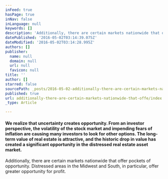 ```yaml
---
inFeed: true
hasPage: true
inNav: false
inLanguage: null
keywords: []
description: 'Additionally, there are certain markets nationwide that offer pockets of opportunity. Distressed areas in the Midwest and South, in particular, offer greater opportunity for profit.'
datePublished: '2016-05-02T03:14:39.075Z'
dateModified: '2016-05-02T03:14:28.995Z'
authors: []
publisher:
  name: null
  domain: null
  url: null
  favicon: null
title: ''
author: []
starred: false
sourcePath: _posts/2016-05-02-additionally-there-are-certain-markets-nationwide-that-offe.md
published: true
url: additionally-there-are-certain-markets-nationwide-that-offe/index.html
_type: Article

---
```

#### We realize that uncertainty creates opportunity. From an investor perspective, the volatility of the stock market and impending fears of inflation are causing many investors to look for other options. The long-term value of real estate is attractive, and the historic drop in value has created a significant opportunity in the distressed real estate asset market.

Additionally, there are certain markets nationwide that offer pockets of opportunity. Distressed areas in the Midwest and South, in particular, offer greater opportunity for profit.